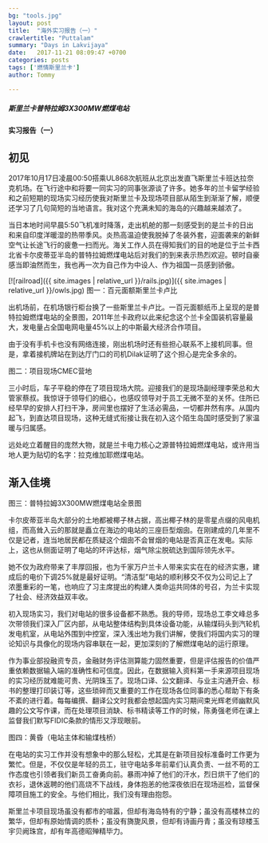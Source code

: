 ```yaml
---
bg: "tools.jpg"
layout: post
title:  "海外实习报告（一）"
crawlertitle: "Puttalam"
summary: "Days in Lakvijaya"
date:   2017-11-21 08:09:47 +0700
categories: posts
tags: ['燃情斯里兰卡']
author: Tommy

---
```

##### 斯里兰卡普特拉姆3X300MW燃煤电站
#### 实习报告（一）




## 初见


2017年10月17日凌晨00:50搭乘UL868次航班从北京出发直飞斯里兰卡班达拉奈克机场。在飞行途中和将要一同实习的同事张源谈了许多。她多年的兰卡留学经验和之前短期的现场实习经历使我对斯里兰卡及现场项目部从陌生到渐渐了解，顺便还学习了几句简短的当地语言。我对这个充满未知的海岛的兴趣越来越浓了。

当日本地时间早晨5:50飞机准时降落，走出机舱的那一刻感受到的是兰卡的日出和来自印度洋暖湿的热带季风。炎热高温迫使我脱掉了冬装外套，迎面袭来的新鲜空气让长途飞行的疲惫一扫而光。海关工作人员在得知我们的目的地是位于兰卡西北省卡尔皮蒂亚半岛的普特拉姆燃煤电站后对我们的到来表示热烈欢迎。顿时自豪感当即油然而生，我也再一次为自己作为中设人、作为祖国一员感到骄傲。

[![railroad]({{ site.images | relative_url }}/rails.jpg)]({{ site.images | relative_url }}/owls.jpg)
图一：百元面额斯里兰卡卢比

出机场前，在机场银行柜台换了一些斯里兰卡卢比。一百元面额纸币上呈现的是普特拉姆燃煤电站的全景图，2011年兰卡政府以此来纪念这个兰卡全国装机容量最大，发电量占全国电网电量45%以上的中斯最大经济合作项目。

由于没有手机卡也没有网络连接，刚出机场时还有些担心联系不上接机同事。但是，拿着接机牌站在到达厅门口的司机Dilak证明了这个担心是完全多余的。

图二：项目现场CMEC营地

三小时后，车子平稳的停在了项目现场大院。迎接我们的是现场副经理李荣总和大管家蔡叔。我惊讶于领导们的细心，也感叹领导对于员工无微不至的关怀。住所已经早早的安排人打扫干净，房间里也摆好了生活必需品，一切都井然有序。从国内起飞，到直达项目现场，这种无缝式衔接让我在初入这个陌生岛国时感受到了家温暖与归属感。

远处屹立着醒目的庞然大物，就是兰卡电力核心之源普特拉姆燃煤电站，或许用当地人更为贴切的名字：拉克维加耶燃煤电站。



## 渐入佳境
图三：普特拉姆3X300MW燃煤电站全景图

卡尔皮蒂亚半岛大部分的土地都被椰子林占据，高出椰子林的是零星点缀的风电机组，而高耸入云的那就是矗立在海边的电站的三座巨型烟囱。在刚建成的几年里不仅是记者，连当地居民都在质疑这个烟囱不会冒烟的电站是否真正在发电。实际上，这也从侧面证明了电站的环评达标，烟气除尘脱硫达到国际领先水平。      

她不仅为政府带来了丰厚回报，也为千家万户兰卡人带来实实在在的经济实惠，建成后的电价下调25%就是最好证明。“清洁型”电站的顺利移交不仅为公司记上了浓墨重彩的一笔，也响应了习主席提出的构建人类命运共同体的号召，为兰卡实现了社会、经济效益双丰收。


初入现场实习，我们对电站的很多设备都不熟悉。我的导师，现场总工李文峰总多次带领我们深入厂区内部，从电站整体结构到具体设备功能，从输煤码头到汽轮机发电机室，从电站外围到中控室，深入浅出地为我们讲解，使我们将国内实习的理论知识与具像化的现场内容串联在一起，更加深刻的了解燃煤电站的运行原理。

作为事业部投融资专员，金融财务评估测算能力固然重要，但是评估报告的价值严重依赖数据输入端的准确性和可信度。因此，在数据输入资料第一手来源项目现场的实习经历就难能可贵、光阴珠玉了。现场口译、公文翻译、与业主沟通开会、标书的整理打印装订等，这些琐碎而又重要的工作在现场各位同事的悉心帮助下有条不紊的进行着。每每编撰、翻译公文时我都会想起国内实习期间束光辉老师幽默风趣的公文写作课，而在处理项目消缺、标书精读等工作的时候，陈勇强老师在课上监督我们默写FIDIC条款的情形又浮现眼前。

图四：黄昏（电站主体和输煤栈桥）




在电站的实习工作并没有想象中的那么轻松，尤其是在新项目投标准备时工作更为繁忙。但是，不仅仅是年轻的员工，驻守电站多年前辈们认真负责、一丝不苟的工作态度也引领者我们新员工奋勇向前。暴雨冲掉了他们的汗水，烈日烘干了他们的衣衫，退休返聘的他们高烧不下战线，身体抱恙的他深夜依旧在现场巡检，监督保障项目施工的安全。与他们相比，我们没有理由抱怨。


斯里兰卡项目现场虽没有都市的喧嚣，但却有海岛特有的宁静；虽没有高楼林立的繁华，但却有原始情调的质朴；虽没有旖旎风景，但却有诗画丹青；虽没有琼楼玉宇贝阙珠宫，却有年高德昭殚精毕力。
